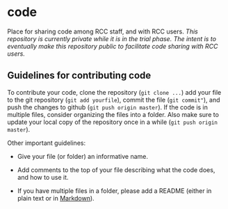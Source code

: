 # code

Place for sharing code among RCC staff, and with RCC users. *This
repository is currently private while it is in the trial phase. The
intent is to eventually make this repository public to facilitate code
sharing with RCC users.*

## Guidelines for contributing code

To contribute your code, clone the repository (`git clone ...`) add
your file to the git repository (`git add yourfile`), commit the file
(`git commit"`), and push the changes to github (`git push origin
master`). If the code is in multiple files, consider organizing the
files into a folder. Also make sure to update your local copy of the
repository once in a while (`git push origin master`).

Other important guidelines:

+ Give your file (or folder) an informative name.

+ Add comments to the top of your file describing what the code does,
  and how to use it.

+ If you have multiple files in a folder, please add a README (either
  in plain text or in
  [Markdown](http://daringfireball.net/projects/markdown/syntax)).

